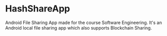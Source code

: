 # HashShareApp
Android File Sharing App made for the course Software Engineering. It's an Android local file sharing app which also supports Blockchain Sharing.

